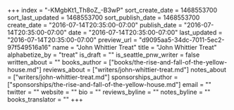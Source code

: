 +++
index = "-KMgbKt1_Th8oZ_-B3wP"
sort_create_date = 1468553700
sort_last_updated = 1468553700
sort_publish_date = 1468553700
create_date = "2016-07-14T20:35:00-07:00"
publish_date = "2016-07-14T20:35:00-07:00"
date = "2016-07-14T20:35:00-07:00"
last_updated = "2016-07-14T20:35:00-07:00"
preview_url = "d9095aa5-34dc-7011-5ec2-97f549516a16"
name = "John Whittier Treat"
title = "John Whittier Treat"
alphabetize_by = "treat"
is_draft = ""
is_seattle_pnw_writer = false
written_about = ""
books_author = ["books/the-rise-and-fall-of-the-yellow-house.md"]
reviews_about = ["writers/john-whittier-treat.md"]
notes_about = ["writers/john-whittier-treat.md"]
sponsorships_author = ["sponsorships/the-rise-and-fall-of-the-yellow-house.md"]
email = ""
twitter = ""
website = ""
bio = ""
reviews_byline = ""
notes_byline = ""
books_translator = ""
+++
